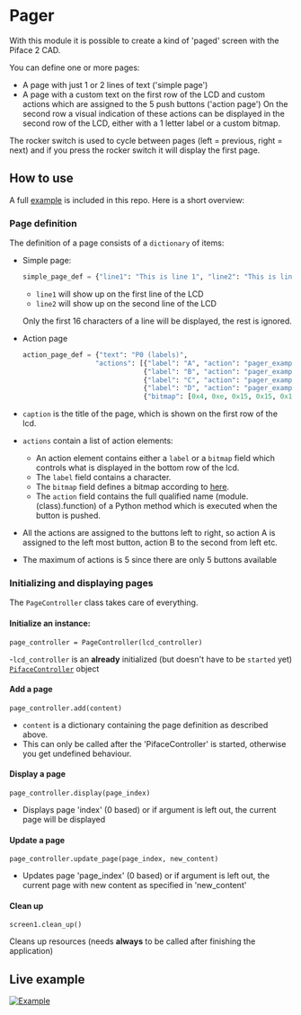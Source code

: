 # Pager

With this module it is possible to create a kind of 'paged' screen with the Piface 2 CAD.

You can define one or more pages: 
- A page with just 1 or 2 lines of text ('simple page')
- A page with a custom text on the first row of the LCD and custom actions which are assigned to the 5 push buttons ('action page')
  On the second row a visual indication of these actions can be displayed in the second row of the LCD, either with a 1 letter label or a custom bitmap.

The rocker switch is used to cycle between pages (left = previous, right = next) and if you press the rocker switch it will display the first page.

## How to use
A full [example](pager_example.py) is included in this repo. Here is a short overview:

### Page definition
The definition of a page consists of a `dictionary` of items:
- Simple page:
  ```python
  simple_page_def = {"line1": "This is line 1", "line2": "This is line 2"}
  ```
  - `line1` will show up on the first line of the LCD
  - `line2` will show up on the second line of the LCD
  
  Only the first 16 characters of a line will be displayed, the rest is ignored.


- Action page
  ```python
  action_page_def = {"text": "P0 (labels)",
                    "actions": [{"label": "A", "action": "pager_example.actionA"},
                                {"label": "B", "action": "pager_example.actionB"},
                                {"label": "C", "action": "pager_example.actionC"},
                                {"label": "D", "action": "pager_example.actionD"},
                                {"bitmap": [0x4, 0xe, 0x15, 0x15, 0x11, 0xe, 0x0, 0x0], "action": "pager_example.standby"}]},
  ```

- `caption` is the title of the page, which is shown on the first row of the lcd.
- `actions` contain a list of action elements:
   - An action element contains either a `label` or a `bitmap` field which controls what is displayed in the bottom row of the lcd.
   - The `label` field contains a character.
   - The `bitmap` field defines a bitmap according to [here](http://pifacecad.readthedocs.io/en/latest/creating_custom_bitmaps.html).
   - The `action` field contains the full qualified name (module.(class).function) of a Python method which is executed when the button is pushed.
- All the actions are assigned to the buttons left to right, so action A is assigned to the left most button, action B to the second from left etc.
- The maximum of actions is 5 since there are only 5 buttons available

### Initializing and displaying pages
The `PageController` class takes care of everything. 

#### Initialize an instance:
`page_controller = PageController(lcd_controller)`

-`lcd_controller` is an **already** initialized (but doesn't have to be `started` yet) [`PifaceController`](../lcd_control/piface_controller.py)  object

#### Add a page
`page_controller.add(content)`
- `content` is a dictionary containing the page definition as described above.
- This can only be called after the 'PifaceController' is started, otherwise you get undefined behaviour.

#### Display a page
`page_controller.display(page_index)`
- Displays page 'index' (0 based) or if argument is left out, the current page will be displayed

#### Update a page
`page_controller.update_page(page_index, new_content)`
- Updates page 'page_index' (0 based) or if argument is left out, the current page with new content as specified in 'new_content'

#### Clean up
`screen1.clean_up()`

Cleans up resources (needs **always** to be called after finishing the application)

## Live example
[![Example](https://img.youtube.com/vi/cJd8QzbMm24/0.jpg)](http://www.youtube.com/watch?v=cJd8QzbMm24)
